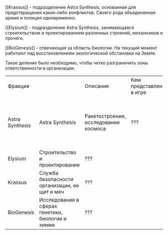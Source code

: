 [[Krassus]] - подразделение Astra Synthesis, основанная для предотвращения каких-либо конфликтов. Своего рода объединенная армия и полиция одновременно.
 
[[Elysium]] - подразделение Astra Synthesis, занимающаяся строительством и проектированием различных строений, механизмов и прочего. 

[[BioGenesis]] - отвечающая за область биологии. На текущий момент работают над восстановлением экологической обстановки на Земле.

Такое деление было необходимо, чтобы четко разграничить зоны ответственности в организации.

|                 |                                                  |                                      |                         |                                                                                               |
| --------------- | ------------------------------------------------ | ------------------------------------ | ----------------------- | --------------------------------------------------------------------------------------------- |
| Фракция         |                                                  | Описание                             | Кем представлены в игре | Цели                                                                                          |
| Astra Synthesis | Astra Synthesis                                  | Ракетостроение, исследование космоса | ???                     | Освоение космоса и колонизация на другие планеты. Помочь пришельцам, наладить сотрудничество. |
| Elysium         | Строительство и проектирование                   | ???                                  |                         |                                                                                               |
| Krassus         | Служба безопасности  организации, ее щит и меч   | ???                                  |                         |                                                                                               |
| BioGenesis      | Исследования в сферах генетики, биологии и химии | ???                                  |                         |                                                                                               |
